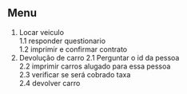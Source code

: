 ## Menu
1. Locar veiculo<br>
   1.1 responder questionario<br>
   1.2 imprimir e confirmar contrato <br>
2. Devolução de carro
   2.1 Perguntar o id da pessoa<br>
   2.2 imprimir carros alugado para essa pessoa<br>
   2.3 verificar se será cobrado taxa<br>
   2.4 devolver carro<br>

